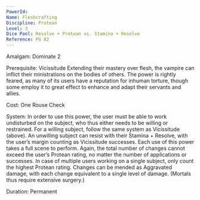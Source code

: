 ```yaml
---
PowerId: 
Name: Fleshcrafting
Discipline: Protean
Level: 3
Dice Pool: Resolve + Protean vs. Stamina + Resolve
Reference: PG 82
---
```

Amalgam: Dominate 2 

Prerequisite: Vicissitude Extending their mastery over flesh, the vampire can inflict their ministrations on the bodies of others. The power is rightly feared, as many of its users have a reputation for inhuman torture, though some employ it to great effect to enhance and adapt their servants and allies. 

Cost: One Rouse Check 

System: In order to use this power, the user must be able to work undisturbed on the subject, who thus either needs to be willing or restrained. For a willing subject, follow the same system as Vicissitude (above). An unwilling subject can resist with their Stamina + Resolve, with the user’s margin counting as Vicissitude successes. Each use of this power takes a full scene to perform. Again, the total number of changes cannot exceed the user’s Protean rating, no matter the number of applications or successes. In case of multiple users working on a single subject, only count the highest Protean rating. Changes can be mended as Aggravated damage, with each change equivalent to a single level of damage. (Mortals thus require extensive surgery.) 

Duration: Permanent